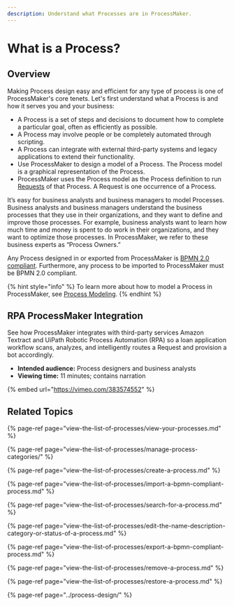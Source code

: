 ```yaml
---
description: Understand what Processes are in ProcessMaker.
---
```


# What is a Process?

## Overview

Making Process design easy and efficient for any type of process is one of ProcessMaker's core tenets. Let's first understand what a Process is and how it serves you and your business:

* A Process is a set of steps and decisions to document how to complete a particular goal, often as efficiently as possible.
* A Process may involve people or be completely automated through scripting.
* A Process can integrate with external third-party systems and legacy applications to extend their functionality.
* Use ProcessMaker to design a model of a Process. The Process model is a graphical representation of the Process.
* ProcessMaker uses the Process model as the Process definition to run [Requests](../../using-processmaker/requests/what-is-a-request.md) of that Process. A Request is one occurrence of a Process.

It’s easy for business analysts and business managers to model Processes. Business analysts and business managers understand the business processes that they use in their organizations, and they want to define and improve those processes. For example, business analysts want to learn how much time and money is spent to do work in their organizations, and they want to optimize those processes. In ProcessMaker, we refer to these business experts as “Process Owners.”

Any Process designed in or exported from ProcessMaker is [BPMN 2.0 compliant](https://www.omg.org/spec/BPMN/2.0/About-BPMN/). Furthermore, any process to be imported to ProcessMaker must be BPMN 2.0 compliant.

{% hint style="info" %}
To learn more about how to model a Process in ProcessMaker, see [Process Modeling](../process-design/).
{% endhint %}

## RPA ProcessMaker Integration

See how ProcessMaker integrates with third-party services Amazon Textract and UiPath Robotic Process Automation \(RPA\) so a loan application workflow scans, analyzes, and intelligently routes a Request and provision a bot accordingly.

* **Intended audience:** Process designers and business analysts
* **Viewing time:** 11 minutes; contains narration

{% embed url="https://vimeo.com/383574552" %}

## Related Topics

{% page-ref page="view-the-list-of-processes/view-your-processes.md" %}

{% page-ref page="view-the-list-of-processes/manage-process-categories/" %}

{% page-ref page="view-the-list-of-processes/create-a-process.md" %}

{% page-ref page="view-the-list-of-processes/import-a-bpmn-compliant-process.md" %}

{% page-ref page="view-the-list-of-processes/search-for-a-process.md" %}

{% page-ref page="view-the-list-of-processes/edit-the-name-description-category-or-status-of-a-process.md" %}

{% page-ref page="view-the-list-of-processes/export-a-bpmn-compliant-process.md" %}

{% page-ref page="view-the-list-of-processes/remove-a-process.md" %}

{% page-ref page="view-the-list-of-processes/restore-a-process.md" %}

{% page-ref page="../process-design/" %}

